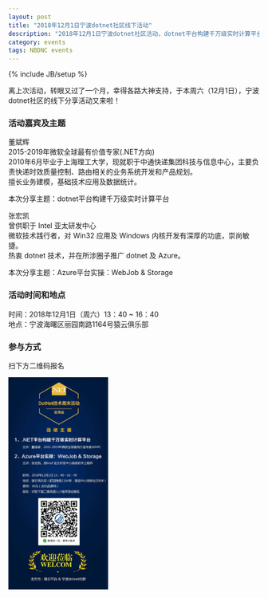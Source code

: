 ```yaml
---
layout: post
title: "2018年12月1日宁波dotnet社区线下活动"
description: "2018年12月1日宁波dotnet社区活动，dotnet平台构建千万级实时计算平台，Azure平台实操：WebJob & Storage"
category: events
tags: NBDNC events
---
```

{% include JB/setup %}

离上次活动，转眼又过了一个月，幸得各路大神支持，于本周六（12月1日），宁波dotnet社区的线下分享活动又来啦！  

### 活动嘉宾及主题

董斌辉  
2015-2019年微软全球最有价值专家(.NET方向)  
2010年6月毕业于上海理工大学，现就职于中通快递集团科技与信息中心，主要负责快递时效质量控制、路由相关的业务系统开发和产品规划。  
擅长业务建模，基础技术应用及数据统计。  

本次分享主题：dotnet平台构建千万级实时计算平台

张宏凯  
曾供职于 Intel 亚太研发中心  
微软技术践行者，对 Win32 应用及 Windows 内核开发有深厚的功底，崇尚敏捷。  
热衷 dotnet 技术，并在所涉圈子推广 dotnet 及 Azure。  

本次分享主题：Azure平台实操：WebJob & Storage  

### 活动时间和地点

时间：2018年12月1日（周六）13：40 ~ 16：40  
地点：宁波海曙区丽园南路1164号猿云俱乐部

### 参与方式

扫下方二维码报名

<img src="/assets/images/nbdnc/dec01/NBDNC_Dec_01_2018_qrcode.jpg" alt="all" width="200px"/>

